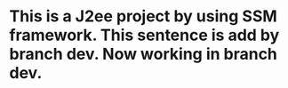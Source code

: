This is a J2ee project by using SSM framework.
This sentence is add by branch dev.
Now working in branch dev.
==============================================